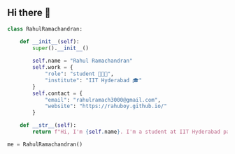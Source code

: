 ## Hi there 👋

<!--
**Rahuboy/Rahuboy** is a ✨ _special_ ✨ repository because its `README.md` (this file) appears on your GitHub profile.

Here are some ideas to get you started:

- 🔭 I’m currently working on ...
- 🌱 I’m currently learning ...
- 👯 I’m looking to collaborate on ...
- 🤔 I’m looking for help with ...
- 💬 Ask me about ...
- 📫 How to reach me: ...
- 😄 Pronouns: ...
- ⚡ Fun fact: ...
-->

```python
class RahulRamachandran:

    def __init__(self):
        super().__init__()
  
        self.name = "Rahul Ramachandran"
        self.work = {
            "role": "student 👨🏽‍🎓",
            "institute": "IIT Hyderabad 🎓"
        }
        self.contact = {
            "email": "rahulramach3000@gmail.com",
            "website": "https://rahuboy.github.io/" 
        }

    def __str__(self):
        return f"Hi, I'm {self.name}. I'm a student at IIT Hyderabad passionate about computer science and deep learning."

me = RahulRamachandran()
```
